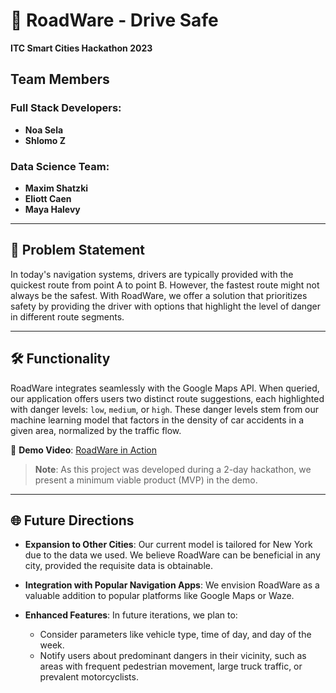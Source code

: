 # 🚗 RoadWare - Drive Safe

**ITC Smart Cities Hackathon 2023**

## Team Members

### Full Stack Developers:
- **Noa Sela**
- **Shlomo Z**

### Data Science Team:
- **Maxim Shatzki**
- **Eliott Caen**
- **Maya Halevy**

---

## 🚦 Problem Statement
In today's navigation systems, drivers are typically provided with the quickest route from point A to point B. However, the fastest route might not always be the safest. With RoadWare, we offer a solution that prioritizes safety by providing the driver with options that highlight the level of danger in different route segments.

---

## 🛠 Functionality
RoadWare integrates seamlessly with the Google Maps API. When queried, our application offers users two distinct route suggestions, each highlighted with danger levels: `low`, `medium`, or `high`. These danger levels stem from our machine learning model that factors in the density of car accidents in a given area, normalized by the traffic flow.

🎥 **Demo Video**: [RoadWare in Action](https://www.loom.com/share/17baff0ab90d4c54b8bb913b9e066e5c)

> **Note**: As this project was developed during a 2-day hackathon, we present a minimum viable product (MVP) in the demo.

---

## 🌐 Future Directions

- **Expansion to Other Cities**: Our current model is tailored for New York due to the data we used. We believe RoadWare can be beneficial in any city, provided the requisite data is obtainable.
  
- **Integration with Popular Navigation Apps**: We envision RoadWare as a valuable addition to popular platforms like Google Maps or Waze.

- **Enhanced Features**: In future iterations, we plan to:
    - Consider parameters like vehicle type, time of day, and day of the week.
    - Notify users about predominant dangers in their vicinity, such as areas with frequent pedestrian movement, large truck traffic, or prevalent motorcyclists.
